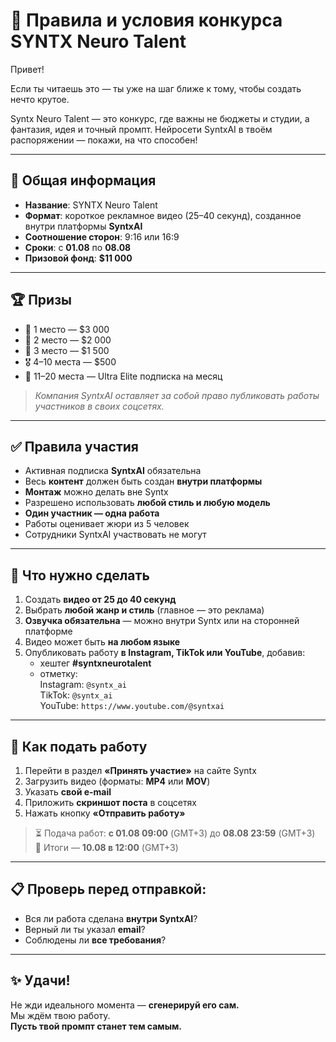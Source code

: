 # 🧠 Правила и условия конкурса SYNTX Neuro Talent

Привет!

Если ты читаешь это — ты уже на шаг ближе к тому, чтобы создать нечто крутое.

Syntx Neuro Talent — это конкурс, где важны не бюджеты и студии, а фантазия, идея и точный промпт. Нейросети SyntxAI в твоём распоряжении — покажи, на что способен!

---

## 📌 Общая информация

- **Название**: SYNTX Neuro Talent  
- **Формат**: короткое рекламное видео (25–40 секунд), созданное внутри платформы **SyntxAI**
- **Соотношение сторон**: 9:16 или 16:9
- **Сроки**: с **01.08** по **08.08**
- **Призовой фонд**: **$11 000**

---

## 🏆 Призы

- 🥇 1 место — $3 000  
- 🥈 2 место — $2 000  
- 🥉 3 место — $1 500  
- 🎖 4–10 места — $500  
- 💎 11–20 места — Ultra Elite подписка на месяц

> *Компания SyntxAI оставляет за собой право публиковать работы участников в своих соцсетях.*

---

## ✅ Правила участия

- Активная подписка **SyntxAI** обязательна  
- Весь **контент** должен быть создан **внутри платформы**  
- **Монтаж** можно делать вне Syntx  
- Разрешено использовать **любой стиль и любую модель**  
- **Один участник — одна работа**  
- Работы оценивает жюри из 5 человек  
- Сотрудники SyntxAI участвовать не могут

---

## 🎥 Что нужно сделать

1. Создать **видео от 25 до 40 секунд**
2. Выбрать **любой жанр и стиль** (главное — это реклама)
3. **Озвучка обязательна** — можно внутри Syntx или на сторонней платформе
4. Видео может быть **на любом языке**
5. Опубликовать работу **в Instagram, TikTok или YouTube**, добавив:
   - хештег **#syntxneurotalent**
   - отметку:  
     Instagram: `@syntx_ai`  
     TikTok: `@syntx_ai`  
     YouTube: `https://www.youtube.com/@syntxai`

---

## 📨 Как подать работу

1. Перейти в раздел **«Принять участие»** на сайте Syntx
2. Загрузить видео (форматы: **MP4** или **MOV**)
3. Указать **свой e-mail**
4. Приложить **скриншот поста** в соцсетях
5. Нажать кнопку **«Отправить работу»**

> ⏳ Подача работ: **с 01.08 09:00** (GMT+3) до **08.08 23:59** (GMT+3)  
> 📣 Итоги — **10.08 в 12:00** (GMT+3)

---

## 📋 Проверь перед отправкой:

- Вся ли работа сделана **внутри SyntxAI**?
- Верный ли ты указал **email**?
- Соблюдены ли **все требования**?

---

## ✨ Удачи!

Не жди идеального момента — **сгенерируй его сам.**  
Мы ждём твою работу.  
**Пусть твой промпт станет тем самым.**
